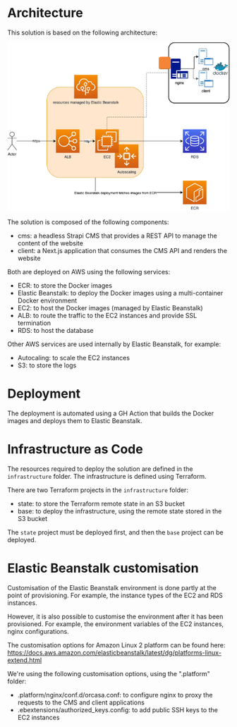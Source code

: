 # Architecture

This solution is based on the following architecture:

![Architecture](./architecture.png)

The solution is composed of the following components:
- cms: a headless Strapi CMS that provides a REST API to manage the content of the website
- client: a Next.js application that consumes the CMS API and renders the website

Both are deployed on AWS using the following services:
- ECR: to store the Docker images
- Elastic Beanstalk: to deploy the Docker images using a multi-container Docker environment
- EC2: to host the Docker images (managed by Elastic Beanstalk)
- ALB: to route the traffic to the EC2 instances and provide SSL termination
- RDS: to host the database

Other AWS services are used internally by Elastic Beanstalk, for example:
- Autocaling: to scale the EC2 instances
- S3: to store the logs

# Deployment

The deployment is automated using a GH Action that builds the Docker images and deploys them to Elastic Beanstalk.

# Infrastructure as Code

The resources required to deploy the solution are defined in the `infrastructure` folder. The infrastructure is defined using Terraform.

There are two Terraform projects in the `infrastructure` folder:
- state: to store the Terraform remote state in an S3 bucket
- base: to deploy the infrastructure, using the remote state stored in the S3 bucket

The `state` project must be deployed first, and then the `base` project can be deployed.

# Elastic Beanstalk customisation

Customisation of the Elastic Beanstalk environment is done partly at the point of provisioning. For example, the instance types of the EC2 and RDS instances.

However, it is also possible to customise the environment after it has been provisioned. For example, the environment variables of the EC2 instances, nginx configurations.

The customisation options for Amazon Linux 2 platform can be found here:
https://docs.aws.amazon.com/elasticbeanstalk/latest/dg/platforms-linux-extend.html

We're using the following customisation options, using the ".platform" folder:
- .platform/nginx/conf.d/orcasa.conf: to configure nginx to proxy the requests to the CMS and client applications
- .ebextensions/authorized_keys.config: to add public SSH keys to the EC2 instances
